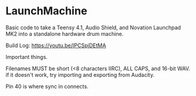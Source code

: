 # LaunchMachine

Basic code to take a Teensy 4.1, Audio Shield, and Novation Launchpad MK2 into a standalone hardware drum machine.

Build Log: https://youtu.be/IPCSpjDEtMA

Important things. 

  Filenames MUST be short (<8 characters IIRC), ALL CAPS, and 16-bit WAV. if it doesn't work, try importing and exporting from Audacity. 
  
  Pin 40 is where sync in connects.
